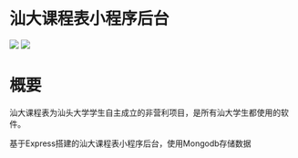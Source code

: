 # 汕大课程表小程序后台
![](https://img.shields.io/badge/node-v8.3.0-brightgreen.svg)
![](https://img.shields.io/badge/mongodb-v3.4.7-orange.svg)

# 概要
汕大课程表为汕头大学学生自主成立的非营利项目，是所有汕大学生都使用的软件。

基于Express搭建的汕大课程表小程序后台，使用Mongodb存储数据
